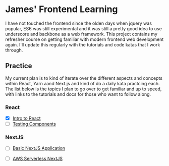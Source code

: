 # James' Frontend Learning
I have not touched the frontend since the olden days when jquery was popular, 
ES6 was still experimental and it was still a pretty good idea to use
underscore and backbone as a web framework. This project contains my refresher
course on getting familiar with modern frontend web development again. I'll 
update this regularly with the tutorials and code katas that I work through. 


## Practice
My current plan is to kind of iterate over the different aspects and concepts 
within React, Yarn aand Next.js and kind of do a daily kata practcing each. The
list below is the topics I plan to go over to get familiar and up to speed, with
links to the tutorials and docs for those who want to follow along.

### React
* [x] [Intro to React](tutorial-1/README.md)
* [ ] [Testing Components](https://reactjs.org/docs/testing.html)

### NextJS
* [ ] [Basic NextJS Application](https://nextjs.org/learn/basics/create-nextjs-app)
* [ ] [AWS Serverless NextJS](https://www.serverless.com/blog/serverless-nextjs)

